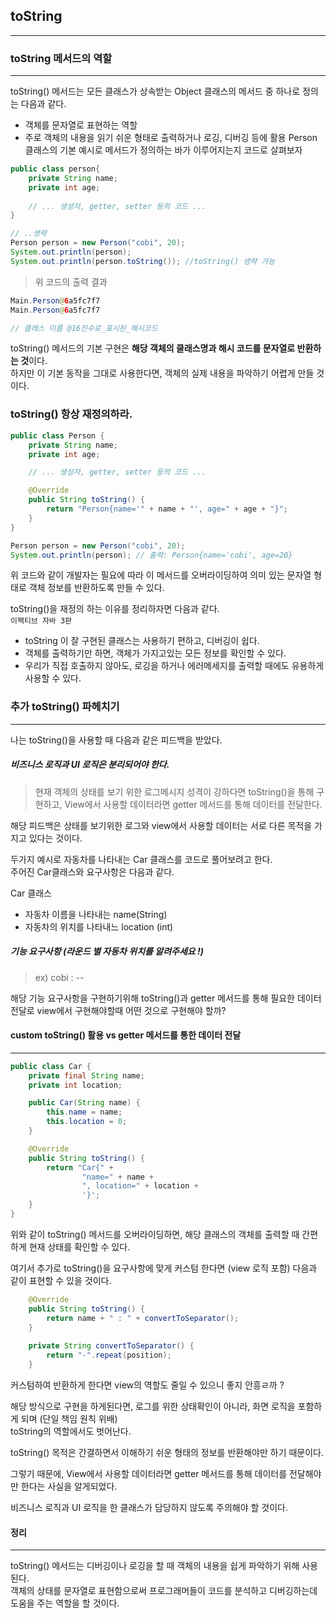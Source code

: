 ## toString
***
### toString 메서드의 역할
***
toString() 메서드는 모든 클래스가 상속받는 Object 클래스의 메서드 중 하나로 정의는 다음과 같다. 
* 객체를 문자열로 표현하는 역할
* 주로 객체의 내용을 읽기 쉬운 형태로 출력하거나 로깅, 디버깅 등에 활용
Person 클래스의 기본 예시로 메서드가 정의하는 바가 이루어지는지 코드로 살펴보자
```java
public class person{
    private String name;
    private int age;
    
    // ... 생성자, getter, setter 등의 코드 ...
}

// ..생략
Person person = new Person("cobi", 20);
System.out.println(person);
System.out.println(person.toString()); //toString() 생략 가능
```
> 위 코드의 출력 결과
```java
Main.Person@6a5fc7f7
Main.Person@6a5fc7f7

// 클래스 이름 @16진수로_표시된_해시코드
```
toString() 메서드의 기본 구현은 **해당 객체의 클래스명과 해시 코드를 문자열로 반환하는 것**이다. <br>
하지만 이 기본 동작을 그대로 사용한다면, 객체의 실제 내용을 파악하기 어렵게 만들 것이다.

### toString() 항상 재정의하라.
```java
public class Person {
    private String name;
    private int age;

    // ... 생성자, getter, setter 등의 코드 ...

    @Override
    public String toString() {
        return "Person{name='" + name + "', age=" + age + "}";
    }
}
```
```java
Person person = new Person("cobi", 20);
System.out.println(person); // 출력: Person{name='cobi', age=20}
```
위 코드와 같이 개발자는 필요에 따라 이 메서드를 오버라이딩하여 의미 있는 문자열 형태로 객체 정보를 반환하도록 만들 수 있다.

toString()을 재정의 하는 이유를 정리하자면 다음과 같다. <br>
`이팩티브 자바 3판`
* toString 이 잘 구현된 클래스는 사용하기 편하고, 디버깅이 쉽다.
* 객체를 출력하기만 하면, 객체가 가지고있는 모든 정보를 확인할 수 있다.
* 우리가 직접 호출하지 않아도, 로깅을 하거나 에러메세지를 출력할 때에도 유용하게 사용할 수 있다.

### 추가 toString() 파헤치기
***
나는 toString()을 사용할 때 다음과 같은 피드백을 받았다. <br>
##### 비즈니스 로직과 UI 로직은 분리되어야 한다.
> 현재 객체의 상태를 보기 위한 로그메시지 성격이 강하다면 toString()을 통해 구현하고, 
> View에서 사용할 데이터라면 getter 메서드를 통해 데이터를 전달한다.

해당 피드백은 상태를 보기위한 로그와 view에서 사용할 데이터는 서로 다른 목적을 가지고 있다는 것이다.

두가지 예시로 자동차를 나타내는 Car 클래스를 코드로 풀어보려고 한다. <br>
주어진 Car클래스와 요구사항은 다음과 같다.

Car 클래스
* 자동차 이름을 나타내는 name(String)
* 자동차의 위치를 나타내느 location (int)
##### 기능 요구사항 (라운드 별 자동차 위치를 알려주세요 !)
> ex) cobi : --

해당 기능 요구사항을 구현하기위해 toString()과 getter 메서드를 통해 필요한 데이터 전달로 view에서 구현해야할때 어떤 것으로 구현해야 할까?

#### custom toString() 활용 vs getter 메서드를 통한 데이터 전달
***
```java
public class Car {
    private final String name;
    private int location;

    public Car(String name) {
        this.name = name;
        this.location = 0;
    }

    @Override
    public String toString() {
        return "Car{" +
                "name=" + name +
                ", location=" + location +
                '}';
    }
}
```
위와 같이 toString() 메서드를 오버라이딩하면, 해당 클래스의 객체를 출력할 때 간편하게 현재 상태를 확인할 수 있다.

여기서 추가로 toString()을 요구사항에 맞게 커스텀 한다면 (view 로직 포함) 다음과 같이 표현할 수 있을 것이다.
```java
    @Override
    public String toString() {
        return name + " : " + convertToSeparator();
    }
    
    private String convertToSeparator() {
        return "-".repeat(position);
    }
```
커스텀하여 반환하게 한다면 view의 역할도 줄일 수 있으니 좋지 안흥ㄹ까 ?

해당 방식으로 구현을 하게된다면, 로그를 위한 상태확인이 아니라, 화면 로직을 포함하게 되며 (단일 책임 원칙 위배) <br>
toString의 역할에서도 벗어난다.

toString() 목적은 간결하면서 이해하기 쉬운 형태의 정보를 반환해야만 하기 때문이다.

그렇기 때문에, View에서 사용할 데이터라면 getter 메서드를 통해 데이터를 전달해야만 한다는 사실을 알게되었다.

비즈니스 로직과 UI 로직을 한 클래스가 담당하지 않도록 주의해야 할 것이다.

#### 정리
***
toString() 메서드는 디버깅이나 로깅을 할 때 객체의 내용을 쉽게 파악하기 위해 사용된다. <br>
객체의 상태를 문자열로 표현함으로써 프로그래머들이 코드를 분석하고 디버깅하는데 도움을 주는 역할을 할 것이다.





























